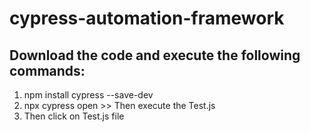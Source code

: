 # cypress-automation-framework
<h2>  Download the code and execute the following commands: </h2>

1. npm install cypress --save-dev <br />
2. npx cypress open >> Then execute the Test.js <br />
3. Then click on Test.js file
